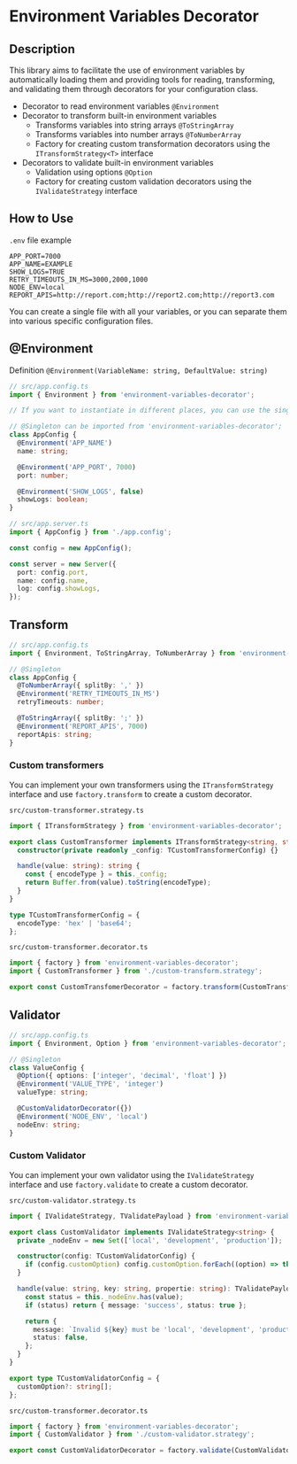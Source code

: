 # Environment Variables Decorator

## Description

This library aims to facilitate the use of environment variables by automatically loading them and providing tools for reading, transforming, and validating them through decorators for your configuration class.

- Decorator to read environment variables `@Environment`
- Decorator to transform built-in environment variables
  - Transforms variables into string arrays `@ToStringArray`
  - Transforms variables into number arrays `@ToNumberArray`
  - Factory for creating custom transformation decorators using the `ITransformStrategy<T>` interface
- Decorators to validate built-in environment variables
  - Validation using options `@Option`
  - Factory for creating custom validation decorators using the `IValidateStrategy` interface

## How to Use

`.env` file example

```config
APP_PORT=7000
APP_NAME=EXAMPLE
SHOW_LOGS=TRUE
RETRY_TIMEOUTS_IN_MS=3000,2000,1000
NODE_ENV=local
REPORT_APIS=http://report.com;http://report2.com;http://report3.com
```

You can create a single file with all your variables, or you can separate them into various specific configuration files.

## @Environment

Definition `@Environment(VariableName: string, DefaultValue: string)`

```typescript
// src/app.config.ts
import { Environment } from 'environment-variables-decorator';

// If you want to instantiate in different places, you can use the singleton decorator to create a unique instance.

// @Singleton can be imported from 'environment-variables-decorator';
class AppConfig {
  @Environment('APP_NAME')
  name: string;

  @Environment('APP_PORT', 7000)
  port: number;

  @Environment('SHOW_LOGS', false)
  showLogs: boolean;
}
```

```typescript
// src/app.server.ts
import { AppConfig } from './app.config';

const config = new AppConfig();

const server = new Server({
  port: config.port,
  name: config.name,
  log: config.showLogs,
});
```

## Transform

```typescript
// src/app.config.ts
import { Environment, ToStringArray, ToNumberArray } from 'environment-variables-decorator';

// @Singleton
class AppConfig {
  @ToNumberArray({ splitBy: ',' })
  @Environment('RETRY_TIMEOUTS_IN_MS')
  retryTimeouts: number;

  @ToStringArray({ splitBy: ';' })
  @Environment('REPORT_APIS', 7000)
  reportApis: string;
}
```

### Custom transformers

You can implement your own transformers using the `ITransformStrategy` interface and use `factory.transform` to create a custom decorator.

`src/custom-transformer.strategy.ts`

```typescript
import { ITransformStrategy } from 'environment-variables-decorator';

export class CustomTransformer implements ITransformStrategy<string, string> {
  constructor(private readonly _config: TCustomTransformerConfig) {}

  handle(value: string): string {
    const { encodeType } = this._config;
    return Buffer.from(value).toString(encodeType);
  }
}

type TCustomTransformerConfig = {
  encodeType: 'hex' | 'base64';
};
```

`src/custom-transformer.decorator.ts`

```typescript
import { factory } from 'environment-variables-decorator';
import { CustomTransformer } from './custom-transform.strategy';

export const CustomTransfomerDecorator = factory.transform(CustomTransformer);
```

## Validator

```typescript
// src/app.config.ts
import { Environment, Option } from 'environment-variables-decorator';

// @Singleton
class ValueConfig {
  @Option({ options: ['integer', 'decimal', 'float'] })
  @Environment('VALUE_TYPE', 'integer')
  valueType: string;

  @CustomValidatorDecorator({})
  @Environment('NODE_ENV', 'local')
  nodeEnv: string;
}
```

### Custom Validator

You can implement your own validator using the `IValidateStrategy` interface and use `factory.validate` to create a custom decorator.

`src/custom-validator.strategy.ts`

```typescript
import { IValidateStrategy, TValidatePayload } from 'environment-variables-decorator';

export class CustomValidator implements IValidateStrategy<string> {
  private _nodeEnv = new Set(['local', 'development', 'production']);

  constructor(config: TCustomValidatorConfig) {
    if (config.customOption) config.customOption.forEach((option) => this._nodeEnv.add(option));
  }

  handle(value: string, key: string, propertie: string): TValidatePayload {
    const status = this._nodeEnv.has(value);
    if (status) return { message: 'success', status: true };

    return {
      message: `Invalid ${key} must be 'local', 'development', 'production' and getted ${value} on propertie ${propertie}`,
      status: false,
    };
  }
}

export type TCustomValidatorConfig = {
  customOption?: string[];
};
```

`src/custom-transformer.decorator.ts`

```typescript
import { factory } from 'environment-variables-decorator';
import { CustomValidator } from './custom-validator.strategy';

export const CustomValidatorDecorator = factory.validate(CustomValidator);
```
